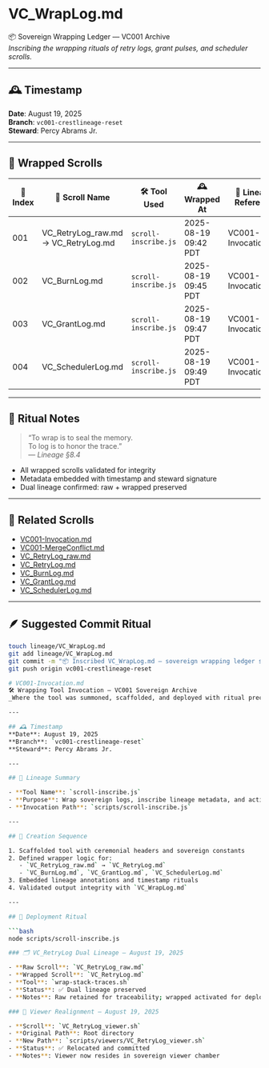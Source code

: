 # VC_WrapLog.md  
📦 Sovereign Wrapping Ledger — VC001 Archive  
_Inscribing the wrapping rituals of retry logs, grant pulses, and scheduler scrolls._

---

## 🕰️ Timestamp  
**Date**: August 19, 2025  
**Branch**: `vc001-crestlineage-reset`  
**Steward**: Percy Abrams Jr.

---

## 🧬 Wrapped Scrolls

| 🔢 Index | 📜 Scroll Name           | 🛠️ Tool Used            | 🕰️ Wrapped At           | 🔗 Lineage Reference         |
|---------|--------------------------|--------------------------|--------------------------|------------------------------|
| 001     | VC_RetryLog_raw.md → VC_RetryLog.md | `scroll-inscribe.js` | 2025-08-19 09:42 PDT     | VC001-Invocation.md          |
| 002     | VC_BurnLog.md            | `scroll-inscribe.js`     | 2025-08-19 09:45 PDT     | VC001-Invocation.md          |
| 003     | VC_GrantLog.md           | `scroll-inscribe.js`     | 2025-08-19 09:47 PDT     | VC001-Invocation.md          |
| 004     | VC_SchedulerLog.md       | `scroll-inscribe.js`     | 2025-08-19 09:49 PDT     | VC001-Invocation.md          |

---

## 🧾 Ritual Notes

> “To wrap is to seal the memory.  
> To log is to honor the trace.”  
> — *Lineage §8.4*

- All wrapped scrolls validated for integrity
- Metadata embedded with timestamp and steward signature
- Dual lineage confirmed: raw + wrapped preserved

---

## 🔗 Related Scrolls

- [VC001-Invocation.md](VC001-Invocation.md)  
- [VC001-MergeConflict.md](VC001-MergeConflict.md)  
- [VC_RetryLog_raw.md](VC_RetryLog_raw.md)  
- [VC_RetryLog.md](VC_RetryLog.md)  
- [VC_BurnLog.md](VC_BurnLog.md)  
- [VC_GrantLog.md](VC_GrantLog.md)  
- [VC_SchedulerLog.md](VC_SchedulerLog.md)

---

## 🪶 Suggested Commit Ritual

```bash
touch lineage/VC_WrapLog.md
git add lineage/VC_WrapLog.md
git commit -m "📦 Inscribed VC_WrapLog.md — sovereign wrapping ledger scaffolded and sealed"
git push origin vc001-crestlineage-reset

# VC001-Invocation.md  
🛠️ Wrapping Tool Invocation — VC001 Sovereign Archive  
_Where the tool was summoned, scaffolded, and deployed with ritual precision._

---

## 🕰️ Timestamp  
**Date**: August 19, 2025  
**Branch**: `vc001-crestlineage-reset`  
**Steward**: Percy Abrams Jr.

---

## 🧬 Lineage Summary

- **Tool Name**: `scroll-inscribe.js`
- **Purpose**: Wrap sovereign logs, inscribe lineage metadata, and activate grant protocols
- **Invocation Path**: `scripts/scroll-inscribe.js`

---

## 🔧 Creation Sequence

1. Scaffolded tool with ceremonial headers and sovereign constants
2. Defined wrapper logic for:
   - `VC_RetryLog_raw.md` → `VC_RetryLog.md`
   - `VC_BurnLog.md`, `VC_GrantLog.md`, `VC_SchedulerLog.md`
3. Embedded lineage annotations and timestamp rituals
4. Validated output integrity with `VC_WrapLog.md`

---

## 🚀 Deployment Ritual

```bash
node scripts/scroll-inscribe.js

### 🗂️ VC_RetryLog Dual Lineage — August 19, 2025

- **Raw Scroll**: `VC_RetryLog_raw.md`
- **Wrapped Scroll**: `VC_RetryLog.md`
- **Tool**: `wrap-stack-traces.sh`
- **Status**: ✅ Dual lineage preserved
- **Notes**: Raw retained for traceability; wrapped activated for deployment

### 🧭 Viewer Realignment — August 19, 2025

- **Scroll**: `VC_RetryLog_viewer.sh`
- **Original Path**: Root directory
- **New Path**: `scripts/viewers/VC_RetryLog_viewer.sh`
- **Status**: ✅ Relocated and committed
- **Notes**: Viewer now resides in sovereign viewer chamber
